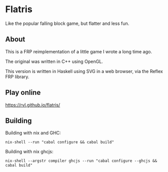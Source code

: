 # Flatris

Like the popular falling block game, but flatter and less fun.

## About

This is a FRP reimplementation of a little game I wrote a long time
ago.

The original was written in C++ using OpenGL.

This version is written in Haskell using SVG in a web browser, via the
Reflex FRP library.

## Play online

https://rvl.github.io/flatris/

## Building

Building with nix and GHC:

    nix-shell --run "cabal configure && cabal build"

Building with nix ghcjs:

    nix-shell --argstr compiler ghcjs --run "cabal configure --ghcjs && cabal build"
